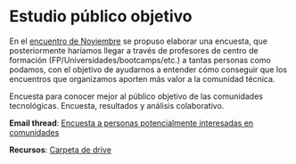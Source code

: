 # Estudio público objetivo

En el [encuentro de Noviembre](https://groups.google.com/g/community-builders-es/c/8VzTtVNP3RE) se propuso elaborar una encuesta, que posteriormente haríamos llegar a través de profesores de centro de formación (FP/Universidades/bootcamps/etc.) a tantas personas como podamos, con el objetivo de ayudarnos a entender cómo conseguir que los encuentros que organizamos aporten más valor a la comunidad técnica.

Encuesta para conocer mejor al público objetivo de las comunidades tecnológicas. Encuesta, resultados y análisis colaborativo.

**Email thread**: [Encuesta a personas potencialmente interesadas en comunidades](https://groups.google.com/g/community-builders-es/c/jxYLw61PrpA)

**Recursos**: [Carpeta de drive](https://drive.google.com/drive/folders/1pxBEXtl4vUjX3z6ZRNKdHxVOYzDI0KZ3?usp=sharing)
